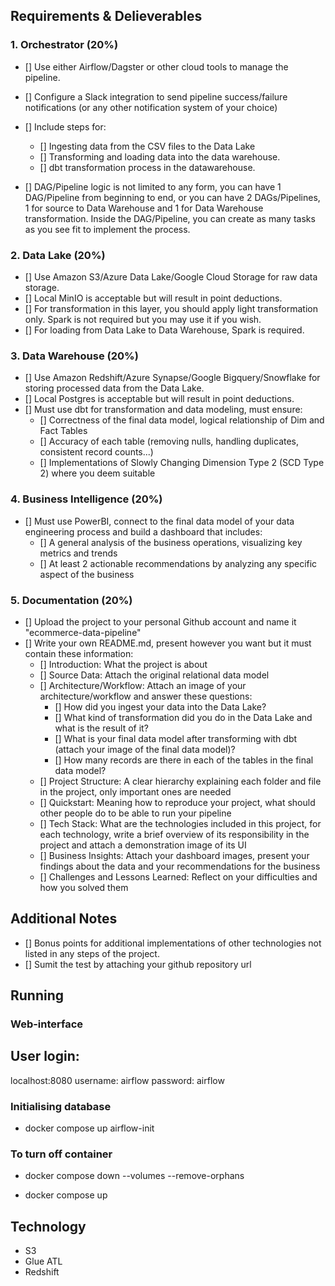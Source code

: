 ## Requirements & Delieverables
### 1. Orchestrator (20%)
- [] Use either Airflow/Dagster or other cloud tools to manage the pipeline.
    
- [] Configure a Slack integration to send pipeline success/failure notifications (or any other notification system of your choice)
- [] Include steps for:
  - [] Ingesting data from the CSV files to the Data Lake
  - [] Transforming and loading data into the data warehouse.
  - [] dbt transformation process in the datawarehouse.
- [] DAG/Pipeline logic is not limited to any form, you can have 1 DAG/Pipeline from beginning to end, or you can have 2 DAGs/Pipelines, 1 for source to Data Warehouse and 1 for Data Warehouse transformation. Inside the DAG/Pipeline, you can create as many tasks as you see fit to implement the process.

### 2. Data Lake (20%)
- [] Use Amazon S3/Azure Data Lake/Google Cloud Storage for raw data storage.
- [] Local MinIO is acceptable but will result in point deductions.
- [] For transformation in this layer, you should apply light transformation only. Spark is not required but you may use it if you wish.
- [] For loading from Data Lake to Data Warehouse, Spark is required.

### 3. Data Warehouse (20%)
- [] Use Amazon Redshift/Azure Synapse/Google Bigquery/Snowflake for storing processed data from the Data Lake.
- [] Local Postgres is acceptable but will result in point deductions.
- [] Must use dbt for transformation and data modeling, must ensure:
  - [] Correctness of the final data model, logical relationship of Dim and Fact Tables
  - [] Accuracy of each table (removing nulls, handling duplicates, consistent record counts...)
  - [] Implementations of Slowly Changing Dimension Type 2 (SCD Type 2) where you deem suitable

### 4. Business Intelligence (20%)
- [] Must use PowerBI, connect to the final data model of your data engineering process and build a dashboard that includes:
  - [] A general analysis of the business operations, visualizing key metrics and trends
  - [] At least 2 actionable recommendations by analyzing any specific aspect of the business

### 5. Documentation (20%)
- [] Upload the project to your personal Github account and name it "ecommerce-data-pipeline"
- [] Write your own README.md, present however you want but it must contain these information:
  - [] Introduction: What the project is about
  - [] Source Data: Attach the original relational data model
  - [] Architecture/Workflow: Attach an image of your architecture/workflow and answer these questions:
    - [] How did you ingest your data into the Data Lake?
    - [] What kind of transformation did you do in the Data Lake and what is the result of it?
    - [] What is your final data model after transforming with dbt (attach your image of the final data model)?
    - [] How many records are there in each of the tables in the final data model?
  - [] Project Structure: A clear hierarchy explaining each folder and file in the project, only important ones are needed
  - [] Quickstart: Meaning how to reproduce your project, what should other people do to be able to run your pipeline
  - [] Tech Stack: What are the technologies included in this project, for each technology, write a brief overview of its responsibility in the project and attach a demonstration image of its UI
  - [] Business Insights: Attach your dashboard images, present your findings about the data and your recommendations for the business
  - [] Challenges and Lessons Learned: Reflect on your difficulties and how you solved them

## Additional Notes
- [] Bonus points for additional implementations of other technologies not listed in any steps of the project.
- [] Sumit the test by attaching your github repository url

## Running
### Web-interface 
## User login:
localhost:8080
username: airflow
password: airflow

### Initialising database
- docker compose up airflow-init

### To turn off container
- docker compose down --volumes --remove-orphans

- docker compose up


## Technology 
- S3 
- Glue ATL
- Redshift
